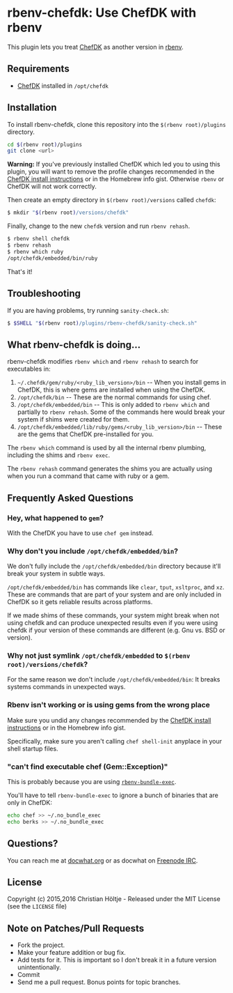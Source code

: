 rbenv-chefdk: Use ChefDK with rbenv
===================================

This plugin lets you treat [ChefDK](https://downloads.chef.io/chef-dk/) as
another version in [rbenv](http://rbenv.org/).

Requirements
------------

-   [ChefDK](https://downloads.chef.io/chef-dk/) installed in `/opt/chefdk`

Installation
------------

To install rbenv-chefdk, clone this repository into the `$(rbenv root)/plugins`
directory.

``` sh
cd $(rbenv root)/plugins
git clone <url>
```

**Warning:** If you've previously installed ChefDK which led you to using this
plugin, you will want to remove the profile changes recommended in the [ChefDK
install instructions](https://docs.chef.io/install_dk.html#set-system-ruby) or
in the Homebrew info gist. Otherwise `rbenv` or ChefDK will not work correctly.

Then create an empty directory in `$(rbenv root)/versions` called `chefdk`:

``` sh
$ mkdir "$(rbenv root)/versions/chefdk"
```

Finally, change to the new `chefdk` version and run `rbenv rehash`.

``` sh
$ rbenv shell chefdk
$ rbenv rehash
$ rbenv which ruby
/opt/chefdk/embedded/bin/ruby
```

That's it!

Troubleshooting
---------------

If you are having problems, try running `sanity-check.sh`:

``` sh
$ $SHELL "$(rbenv root)/plugins/rbenv-chefdk/sanity-check.sh"
```

What rbenv-chefdk is doing...
-----------------------------

rbenv-chefdk modifies `rbenv which` and `rbenv rehash` to search for
executables in:

1.  `~/.chefdk/gem/ruby/<ruby_lib_version>/bin` -- When you install gems in
    ChefDK, this is where gems are installed when using the ChefDK.
2.  `/opt/chefdk/bin` -- These are the normal commands for using chef.
3.  `/opt/chefdk/embedded/bin` -- This is only added to `rbenv which` and
    partially to `rbenv rehash`. Some of the commands here would break your
    system if shims were created for them.
4.  `/opt/chefdk/embedded/lib/ruby/gems/<ruby_lib_version>/bin` -- These are
    the gems that ChefDK pre-installed for you.

The `rbenv which` command is used by all the internal rbenv plumbing, including
the shims and `rbenv exec`.

The `rbenv rehash` command generates the shims you are actually using when you
run a command that came with ruby or a gem.

Frequently Asked Questions
--------------------------

### Hey, what happened to `gem`?

With the ChefDK you have to use `chef gem` instead.

### Why don't you include `/opt/chefdk/embedded/bin`?

We don't fully include the `/opt/chefdk/embedded/bin` directory because it'll
break your system in subtle ways.

`/opt/chefdk/embedded/bin` has commands like `clear`, `tput`, `xsltproc`, and
`xz`. These are commands that are part of your system and are only included in
ChefDK so it gets reliable results across platforms.

If we made shims of these commands, your system might break when not using
chefdk and can produce unexpected results even if you were using chefdk if your
version of these commands are different (e.g. Gnu vs. BSD or version).

### Why not just symlink `/opt/chefdk/embedded` to `$(rbenv root)/versions/chefdk`?

For the same reason we don't include `/opt/chefdk/embedded/bin`: It breaks
systems commands in unexpected ways.

### Rbenv isn't working or is using gems from the wrong place

Make sure you undid any changes recommended by the [ChefDK install
instructions](https://docs.chef.io/install_dk.html#set-system-ruby) or in the
Homebrew info gist.

Specifically, make sure you aren't calling `chef shell-init` anyplace in your
shell startup files.

### "can't find executable chef (Gem::Exception)"

This is probably because you are using
[`rbenv-bundle-exec`](https://github.com/maljub01/rbenv-bundle-exec).

You'll have to tell `rbenv-bundle-exec` to ignore a bunch of binaries that are
only in ChefDK:

``` sh
echo chef >> ~/.no_bundle_exec
echo berks >> ~/.no_bundle_exec
```

Questions?
----------

You can reach me at [docwhat.org](https://docwhat.org/email/) or as docwhat on
[Freenode IRC](https://freenode.net/).

License
-------

Copyright (c) 2015,2016 Christian Höltje - Released under the MIT License (see
the
`LICENSE` file)

Note on Patches/Pull Requests
-----------------------------

-   Fork the project.
-   Make your feature addition or bug fix.
-   Add tests for it. This is important so I don't break it in a future
    version unintentionally.
-   Commit
-   Send me a pull request. Bonus points for topic branches.
